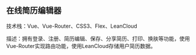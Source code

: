 ## 在线简历编辑器
技术栈：Vue、Vue-Router、CSS3、Flex、LeanCloud  

描述：拥有登录、注册、简历编辑、保存、分享简历、打印、换肤等功能，使用Vue-Router实现路由功能，使用LeanCloud存储用户简历数据。
